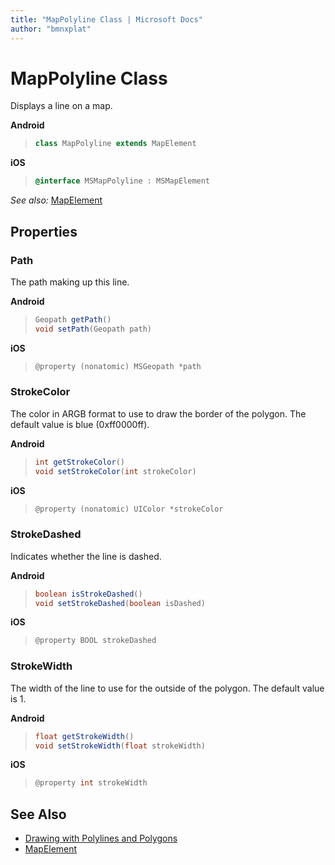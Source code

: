 ```yaml
---
title: "MapPolyline Class | Microsoft Docs"
author: "bmnxplat"
---
```


# MapPolyline Class

Displays a line on a map.

**Android**

>```java
> class MapPolyline extends MapElement
>```

**iOS**

>```objectivec
> @interface MSMapPolyline : MSMapElement
>```

_See also:_ [MapElement](mapelement-class.md)


## Properties

### Path

The path making up this line.

**Android**

>```java
> Geopath getPath()
> void setPath(Geopath path)
>```

**iOS**

>```objectivec
> @property (nonatomic) MSGeopath *path  
>```

### StrokeColor

The color in ARGB format to use to draw the border of the polygon. The default value is blue (0xff0000ff).

**Android**

>```java
> int getStrokeColor()  
> void setStrokeColor(int strokeColor)
>```

**iOS**

>```objectivec
> @property (nonatomic) UIColor *strokeColor
>```

### StrokeDashed

Indicates whether the line is dashed.

**Android**

>```java
> boolean isStrokeDashed()
> void setStrokeDashed(boolean isDashed)
>```

**iOS**

>```objectivec
> @property BOOL strokeDashed
>```

### StrokeWidth

The width of the line to use for the outside of the polygon. The default value is 1.

**Android**

>```java
> float getStrokeWidth()  
> void setStrokeWidth(float strokeWidth)
>```

**iOS**

>```objectivec
> @property int strokeWidth
>```

## See Also

* [Drawing with Polylines and Polygons](../map-control-concepts/map-polylines-and-polygons.md)
* [MapElement](mapelement-class.md)
